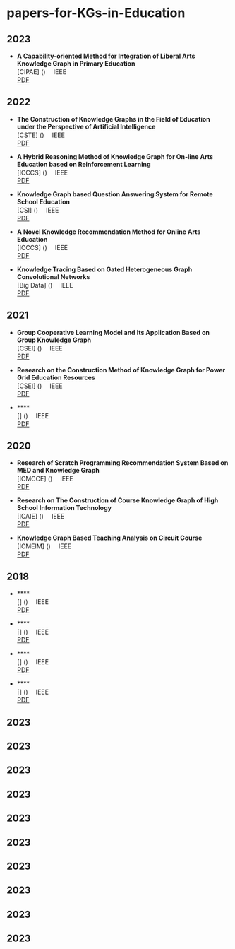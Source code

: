 # papers-for-KGs-in-Education

## 2023

- **A Capability-oriented Method for Integration of Liberal Arts Knowledge Graph in Primary Education**  <br>
[CIPAE] ()  　IEEE  <br> 
[PDF](https://ieeexplore.ieee.org/stamp/stamp.jsp?tp=&arnumber=9610323) <br>

## 2022

- **The Construction of Knowledge Graphs in the Field of Education under the Perspective of Artificial Intelligence**  <br>
[CSTE] ()  　IEEE  <br> 
[PDF](https://ieeexplore.ieee.org/stamp/stamp.jsp?tp=&arnumber=9973122) <br>

- **A Hybrid Reasoning Method of Knowledge Graph for On-line Arts Education based on Reinforcement Learning**  <br>
[ICCCS] ()  　IEEE  <br> 
[PDF](https://ieeexplore.ieee.org/stamp/stamp.jsp?tp=&arnumber=9846799) <br>

- **Knowledge Graph based Question Answering System for Remote School Education**  <br>
[CSI] ()  　IEEE  <br> 
[PDF](https://ieeexplore.ieee.org/stamp/stamp.jsp?tp=&arnumber=9924128) <br>

- **A Novel Knowledge Recommendation Method for Online Arts Education**  <br>
[ICCCS] ()  　IEEE  <br> 
[PDF](https://ieeexplore.ieee.org/stamp/stamp.jsp?tp=&arnumber=9845857) <br>

- **Knowledge Tracing Based on Gated Heterogeneous Graph Convolutional Networks**  <br>
[Big Data] ()  　IEEE  <br> 
[PDF](https://ieeexplore.ieee.org/stamp/stamp.jsp?tp=&arnumber=10020547) <br>

## 2021

- **Group Cooperative Learning Model and Its Application Based on Group Knowledge Graph**  <br>
[CSEI] ()  　IEEE  <br> 
[PDF](https://ieeexplore.ieee.org/stamp/stamp.jsp?tp=&arnumber=9477710) <br>

- **Research on the Construction Method of Knowledge Graph for Power Grid Education Resources**  <br>
[CSEI] ()  　IEEE  <br> 
[PDF](https://ieeexplore.ieee.org/stamp/stamp.jsp?tp=&arnumber=9477728) <br>

- ****  <br>
[] ()  　IEEE  <br> 
[PDF]( ) <br>

## 2020

- **Research of Scratch Programming Recommendation System Based on MED and Knowledge Graph**  <br>
[ICMCCE] ()  　IEEE  <br> 
[PDF](https://ieeexplore.ieee.org/stamp/stamp.jsp?tp=&arnumber=9421594) <br>

- **Research on The Construction of Course Knowledge Graph of High School Information Technology**  <br>
[ICAIE] ()  　IEEE  <br> 
[PDF](https://ieeexplore.ieee.org/stamp/stamp.jsp?tp=&arnumber=9262571) <br>

- **Knowledge Graph Based Teaching Analysis on Circuit Course**  <br>
[ICMEIM] ()  　IEEE  <br> 
[PDF](https://ieeexplore.ieee.org/stamp/stamp.jsp?tp=&arnumber=9384719) <br>

## 2018



- ****  <br>
[] ()  　IEEE  <br> 
[PDF]( ) <br>

- ****  <br>
[] ()  　IEEE  <br> 
[PDF]( ) <br>

- ****  <br>
[] ()  　IEEE  <br> 
[PDF]( ) <br>

- ****  <br>
[] ()  　IEEE  <br> 
[PDF]( ) <br>
## 2023
## 2023
## 2023
## 2023
## 2023
## 2023
## 2023
## 2023
## 2023
## 2023
